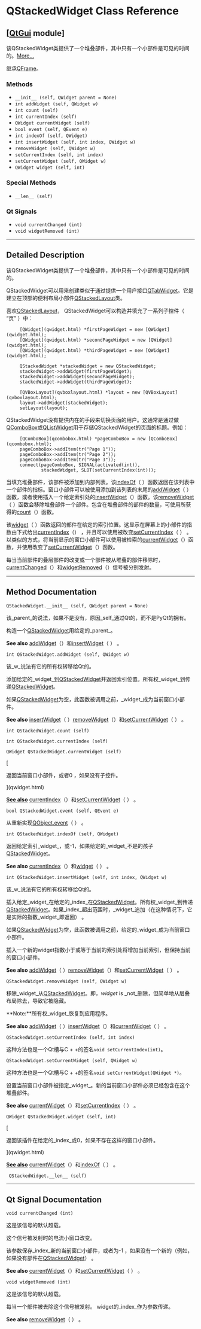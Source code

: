 # QStackedWidget Class Reference

## [[QtGui](index.htm) module]

该QStackedWidget类提供了一个堆叠部件，其中只有一个小部件是可见的时间的。[More...](#details)

继承[QFrame](qframe.html)。

### Methods

*   `__init__ (self, QWidget parent = None)`
*   `int addWidget (self, QWidget w)`
*   `int count (self)`
*   `int currentIndex (self)`
*   `QWidget currentWidget (self)`
*   `bool event (self, QEvent e)`
*   `int indexOf (self, QWidget)`
*   `int insertWidget (self, int index, QWidget w)`
*   `removeWidget (self, QWidget w)`
*   `setCurrentIndex (self, int index)`
*   `setCurrentWidget (self, QWidget w)`
*   `QWidget widget (self, int)`

### Special Methods

*   `__len__ (self)`

### Qt Signals

*   `void currentChanged (int)`
*   `void widgetRemoved (int)`

* * *

## Detailed Description

该QStackedWidget类提供了一个堆叠部件，其中只有一个小部件是可见的时间的。

QStackedWidget可以用来创建类似于通过提供一个用户接口[QTabWidget](qtabwidget.html)。它是建立在顶部的便利布局小部件[QStackedLayout](qstackedlayout.html)类。

喜欢[QStackedLayout](qstackedlayout.html)， QStackedWidget可以构造并填充了一系列子控件（ “页” ）中：

```
     [QWidget](qwidget.html) *firstPageWidget = new [QWidget](qwidget.html);
     [QWidget](qwidget.html) *secondPageWidget = new [QWidget](qwidget.html);
     [QWidget](qwidget.html) *thirdPageWidget = new [QWidget](qwidget.html);

     QStackedWidget *stackedWidget = new QStackedWidget;
     stackedWidget->addWidget(firstPageWidget);
     stackedWidget->addWidget(secondPageWidget);
     stackedWidget->addWidget(thirdPageWidget);

     [QVBoxLayout](qvboxlayout.html) *layout = new [QVBoxLayout](qvboxlayout.html);
     layout->addWidget(stackedWidget);
     setLayout(layout);

```

QStackedWidget没有提供内在的手段来切换页面的用户。这通常是通过做[QComboBox](qcombobox.html)或[QListWidget](qlistwidget.html)用于存储QStackedWidget的页面的标题。例如：

```
     [QComboBox](qcombobox.html) *pageComboBox = new [QComboBox](qcombobox.html);
     pageComboBox->addItem(tr("Page 1"));
     pageComboBox->addItem(tr("Page 2"));
     pageComboBox->addItem(tr("Page 3"));
     connect(pageComboBox, SIGNAL(activated(int)),
             stackedWidget, SLOT(setCurrentIndex(int)));

```

当填充堆叠部件，该部件被添加到内部列表。该[indexOf](qstackedwidget.html#indexOf)（ ）函数返回在该列表中一个部件的指标。窗口小部件可以被使用添加到该列表的末尾的[addWidget](qstackedwidget.html#addWidget)（ ）函数，或者使用插入一个给定索引处的[insertWidget](qstackedwidget.html#insertWidget)（）函数。该[removeWidget](qstackedwidget.html#removeWidget)（ ）函数会移除堆叠部件一个部件。包含在堆叠部件的部件的数量，可使用所获得的[count](qstackedwidget.html#count-prop)（）函数。

该[widget](qstackedwidget.html#widget)（ ）函数返回的部件在给定的索引位置。这显示在屏幕上的小部件的指数由下式给出[currentIndex](qstackedwidget.html#currentIndex-prop)（） ，并且可以使用被改变[setCurrentIndex](qstackedwidget.html#currentIndex-prop)（ ） 。以类似的方式，将当前显示的窗口小部件可以使用被检索的[currentWidget](qstackedwidget.html#currentWidget)（）函数，并使用改变了[setCurrentWidget](qstackedwidget.html#setCurrentWidget)（）函数。

每当当前部件的叠层部件的改变或一个部件被从堆叠的部件移除时，[currentChanged](qstackedwidget.html#currentChanged)（）和[widgetRemoved](qstackedwidget.html#widgetRemoved)（）信号被分别发射。

* * *

## Method Documentation

```
QStackedWidget.__init__ (self, QWidget parent = None)
```

该_parent_的说法，如果不是没有，原因_self_通过Qt的，而不是PyQt的拥有。

构造一个[QStackedWidget](qstackedwidget.html)用给定的_parent_。

**See also** [addWidget](qstackedwidget.html#addWidget)（）和[insertWidget](qstackedwidget.html#insertWidget)（ ） 。

```
int QStackedWidget.addWidget (self, QWidget w)
```

该_w_说法有它的所有权转移给Qt的。

添加给定的_widget_到[QStackedWidget](qstackedwidget.html)并返回索引位置。所有权_widget_到传递[QStackedWidget](qstackedwidget.html)。

如果[QStackedWidget](qstackedwidget.html)为空，此函数被调用之前，_widget_成为当前窗口小部件。

**See also** [insertWidget](qstackedwidget.html#insertWidget)（ ）[removeWidget](qstackedwidget.html#removeWidget)（）和[setCurrentWidget](qstackedwidget.html#setCurrentWidget)（ ） 。

```
int QStackedWidget.count (self)
```

```
int QStackedWidget.currentIndex (self)
```

```
QWidget QStackedWidget.currentWidget (self)
```

[

返回当前窗口小部件，或者0 ，如果没有子控件。

](qwidget.html)

[**See also**](qwidget.html) [currentIndex](qstackedwidget.html#currentIndex-prop)（）和[setCurrentWidget](qstackedwidget.html#setCurrentWidget)（ ） 。

```
bool QStackedWidget.event (self, QEvent e)
```

从重新实现[QObject.event](qobject.html#event)（ ） 。

```
int QStackedWidget.indexOf (self, QWidget)
```

返回给定索引_widget_，或-1，如果给定的_widget_不是的孩子[QStackedWidget](qstackedwidget.html)。

**See also** [currentIndex](qstackedwidget.html#currentIndex-prop)（）和[widget](qstackedwidget.html#widget)（ ） 。

```
int QStackedWidget.insertWidget (self, int index, QWidget w)
```

该_w_说法有它的所有权转移给Qt的。

插入给定_widget_在给定的_index_在[QStackedWidget](qstackedwidget.html)。所有权_widget_到传递[QStackedWidget](qstackedwidget.html)。如果_index_超出范围时，_widget_追加（在这种情况下，它是实际的指数_widget_即返回） 。

如果[QStackedWidget](qstackedwidget.html)为空，此函数被调用之前，给定的_widget_成为当前窗口小部件。

插入一个新的widget指数小于或等于当前的索引处将增加当前索引，但保持当前的窗口小部件。

**See also** [addWidget](qstackedwidget.html#addWidget)（ ）[removeWidget](qstackedwidget.html#removeWidget)（）和[setCurrentWidget](qstackedwidget.html#setCurrentWidget)（ ） 。

```
QStackedWidget.removeWidget (self, QWidget w)
```

移除_widget_从[QStackedWidget](qstackedwidget.html)。即，_widget_ is _not_删除，但简单地从层叠布局除去，导致它被隐藏。

**Note:**所有权_widget_恢复到应用程序。

**See also** [addWidget](qstackedwidget.html#addWidget)（ ）[insertWidget](qstackedwidget.html#insertWidget)（）和[currentWidget](qstackedwidget.html#currentWidget)（ ） 。

```
QStackedWidget.setCurrentIndex (self, int index)
```

这种方法也是一个Qt槽与C + +的签名`void setCurrentIndex(int)`。

```
QStackedWidget.setCurrentWidget (self, QWidget w)
```

这种方法也是一个Qt槽与C + +的签名`void setCurrentWidget(QWidget *)`。

设置当前窗口小部件被指定_widget_。新的当前窗口小部件必须已经包含在这个堆叠部件。

**See also** [currentWidget](qstackedwidget.html#currentWidget)（）和[setCurrentIndex](qstackedwidget.html#currentIndex-prop)（ ） 。

```
QWidget QStackedWidget.widget (self, int)
```

[

返回该插件在给定的_index_或0，如果不存在这样的窗口小部件。

](qwidget.html)

[**See also**](qwidget.html) [currentWidget](qstackedwidget.html#currentWidget)（）和[indexOf](qstackedwidget.html#indexOf)（ ） 。

```
 QStackedWidget.__len__ (self)
```

* * *

## Qt Signal Documentation

```
void currentChanged (int)
```

这是该信号的默认超载。

这个信号被发射时的电流小窗口改变。

该参数保存_index_新的当前窗口小部件，或者为-1 ，如果没有一个新的（例如，如果没有部件在[QStackedWidget](qstackedwidget.html)） 。

**See also** [currentWidget](qstackedwidget.html#currentWidget)（）和[setCurrentWidget](qstackedwidget.html#setCurrentWidget)（ ） 。

```
void widgetRemoved (int)
```

这是该信号的默认超载。

每当一个部件被去除这个信号被发射。 widget的_index_作为参数传递。

**See also** [removeWidget](qstackedwidget.html#removeWidget)（ ） 。